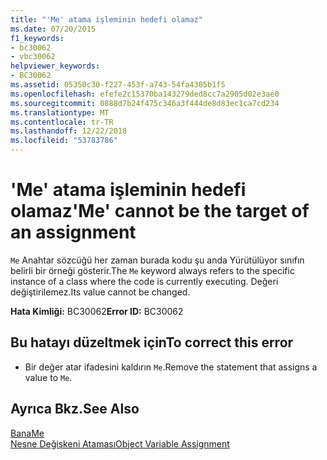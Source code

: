 ```yaml
---
title: "'Me' atama işleminin hedefi olamaz"
ms.date: 07/20/2015
f1_keywords:
- bc30062
- vbc30062
helpviewer_keywords:
- BC30062
ms.assetid: 05350c30-f227-453f-a743-54fa4305b1f5
ms.openlocfilehash: efefe2c15370ba143279ded8cc7a2905d02e3ae0
ms.sourcegitcommit: 0888d7b24f475c346a3f444de8d83ec1ca7cd234
ms.translationtype: MT
ms.contentlocale: tr-TR
ms.lasthandoff: 12/22/2018
ms.locfileid: "53783786"
---
```

# <a name="me-cannot-be-the-target-of-an-assignment"></a><span data-ttu-id="41294-102">'Me' atama işleminin hedefi olamaz</span><span class="sxs-lookup"><span data-stu-id="41294-102">'Me' cannot be the target of an assignment</span></span>
<span data-ttu-id="41294-103">`Me` Anahtar sözcüğü her zaman burada kodu şu anda Yürütülüyor sınıfın belirli bir örneği gösterir.</span><span class="sxs-lookup"><span data-stu-id="41294-103">The `Me` keyword always refers to the specific instance of a class where the code is currently executing.</span></span> <span data-ttu-id="41294-104">Değeri değiştirilemez.</span><span class="sxs-lookup"><span data-stu-id="41294-104">Its value cannot be changed.</span></span>  
  
 <span data-ttu-id="41294-105">**Hata Kimliği:** BC30062</span><span class="sxs-lookup"><span data-stu-id="41294-105">**Error ID:** BC30062</span></span>  
  
## <a name="to-correct-this-error"></a><span data-ttu-id="41294-106">Bu hatayı düzeltmek için</span><span class="sxs-lookup"><span data-stu-id="41294-106">To correct this error</span></span>  
  
-   <span data-ttu-id="41294-107">Bir değer atar ifadesini kaldırın `Me`.</span><span class="sxs-lookup"><span data-stu-id="41294-107">Remove the statement that assigns a value to `Me`.</span></span>  
  
## <a name="see-also"></a><span data-ttu-id="41294-108">Ayrıca Bkz.</span><span class="sxs-lookup"><span data-stu-id="41294-108">See Also</span></span>  
 [<span data-ttu-id="41294-109">Bana</span><span class="sxs-lookup"><span data-stu-id="41294-109">Me</span></span>](~/docs/visual-basic/programming-guide/program-structure/me-my-mybase-and-myclass.md#me)  
 [<span data-ttu-id="41294-110">Nesne Değişkeni Ataması</span><span class="sxs-lookup"><span data-stu-id="41294-110">Object Variable Assignment</span></span>](../../visual-basic/programming-guide/language-features/variables/object-variable-assignment.md)
